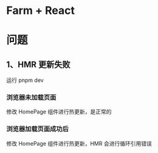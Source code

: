 # Farm + React


# 问题
## 1、HMR 更新失败

运行 pnpm dev

### 浏览器未加载页面
修改 HomePage 组件进行热更新，是正常的

### 浏览器加载页面成功后

修改 HomePage 组件进行热更新，HMR 会进行循环引用错误
